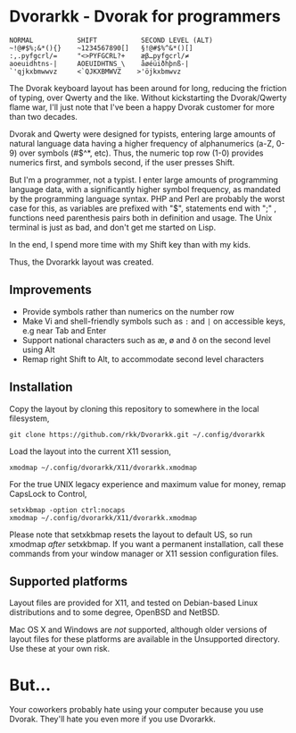 # Dvorarkk - Dvorak for programmers

    NORMAL           SHIFT           SECOND LEVEL (ALT)
    ~!@#$%;&*(){}    ~1234567890[]   §!@#$%^&*()[]
    :,.pyfgcrl/=     "<>PYFGCRL?+    æβ…pyfgcrl/≠
    aoeuidhtns-|     AOEUIDHTNS_\    åøéüiðhþnß-| 
    `'qjkxbmwwvz     <`QJKXBMWVZ    >'öjkxbmwvz

The Dvorak keyboard layout has been around for long, reducing
the friction of typing, over Qwerty and the like. Without
kickstarting the Dvorak/Qwerty flame war, I'll just note that
I've been a happy Dvorak customer for more than two decades.

Dvorak and Qwerty were designed for typists, entering
large amounts of natural language data having a higher frequency
of alphanumerics (a-Z, 0-9) over symbols (#$^*, etc). Thus,
the numeric top row (1-0) provides numerics first, and symbols
second, if the user presses Shift.

But I'm a programmer, not a typist. I enter large amounts
of programming language data, with a significantly
higher symbol frequency, as mandated by the programming
language syntax. PHP and Perl are probably the worst case for this,
as variables are prefixed with "$", statements
end with ";" , functions need parenthesis pairs both in definition
and usage. The Unix terminal is just as bad, and don't get
me started on Lisp.

In the end, I spend more time with my Shift key than
with my kids.

Thus, the Dvorarkk layout was created.


## Improvements

  - Provide symbols rather than numerics on the number row
  - Make Vi and shell-friendly symbols such as `:` and `|` on accessible keys, e.g near Tab and Enter
  - Support national characters such as æ, ø and ð on the second level using Alt
  - Remap right Shift to Alt, to accommodate second level characters


## Installation
Copy the layout by cloning this repository to somewhere in the local
filesystem,

    git clone https://github.com/rkk/Dvorarkk.git ~/.config/dvorarkk

Load the layout into the current X11 session,

    xmodmap ~/.config/dvorarkk/X11/dvorarkk.xmodmap

For the true UNIX legacy experience and maximum value for money,
remap CapsLock to Control,

    setxkbmap -option ctrl:nocaps
    xmodmap ~/.config/dvorarkk/X11/dvorarkk.xmodmap

Please note that setxkbmap resets the layout to default US, so run
xmodmap _after_ setxkbmap.
If you want a permanent installation, call these commands from your
window manager or X11 session configuration files.


## Supported platforms
Layout files are provided for X11, and tested on Debian-based Linux
distributions and to some degree, OpenBSD and NetBSD.

Mac OS X and Windows are _not_ supported, although older versions of
layout files for these platforms are available in the Unsupported
directory. Use these at your own risk.


# But...
Your coworkers probably hate using your computer because you
use Dvorak. They'll hate you even more if you use Dvorarkk.
